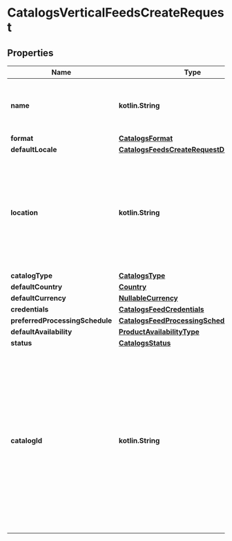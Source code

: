 
# CatalogsVerticalFeedsCreateRequest

## Properties
| Name | Type | Description | Notes |
| ------------ | ------------- | ------------- | ------------- |
| **name** | **kotlin.String** | A human-friendly name associated to a given feed. |  |
| **format** | [**CatalogsFormat**](CatalogsFormat.md) |  |  |
| **defaultLocale** | [**CatalogsFeedsCreateRequestDefaultLocale**](CatalogsFeedsCreateRequestDefaultLocale.md) |  |  |
| **location** | **kotlin.String** | The URL where a feed is available for download. This URL is what Pinterest will use to download a feed for processing. |  |
| **catalogType** | [**CatalogsType**](CatalogsType.md) |  |  |
| **defaultCountry** | [**Country**](Country.md) |  |  |
| **defaultCurrency** | [**NullableCurrency**](NullableCurrency.md) |  |  [optional] |
| **credentials** | [**CatalogsFeedCredentials**](CatalogsFeedCredentials.md) |  |  [optional] |
| **preferredProcessingSchedule** | [**CatalogsFeedProcessingSchedule**](CatalogsFeedProcessingSchedule.md) |  |  [optional] |
| **defaultAvailability** | [**ProductAvailabilityType**](ProductAvailabilityType.md) |  |  [optional] |
| **status** | [**CatalogsStatus**](CatalogsStatus.md) |  |  [optional] |
| **catalogId** | **kotlin.String** | Catalog id pertaining to the feed. If not provided, feed will use a default catalog based on type. At the moment a catalog can not have multiple creative assets feeds but this will change in the future. |  [optional] |



